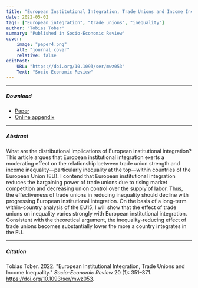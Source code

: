 ```yaml
---
title: "European Institutional Integration, Trade Unions and Income Inequality" 
date: 2022-05-02
tags: ["European integration", "trade unions", "inequality"]
author: "Tobias Tober" 
summary: "Published in Socio-Economic Review"
cover:
    image: "paper4.png"
    alt: "journal cover"
    relative: false
editPost:
    URL: "https://doi.org/10.1093/ser/mwz053"
    Text: "Socio-Economic Review"
---
```


---

##### Download

+ [Paper](paper4.pdf)
+ [Online appendix](appendix4.pdf)

---

##### Abstract

What are the distributional implications of European institutional integration? This article argues that European institutional integration exerts a moderating effect on the relationship between trade union strength and income inequality—particularly inequality at the top—within countries of the European Union (EU). I contend that European institutional integration reduces the bargaining power of trade unions due to rising market competition and decreasing union control over the supply of labor. Thus, the effectiveness of trade unions in reducing inequality should decline with progressing European institutional integration. On the basis of a long-term within-country analysis of the EU15, I will show that the effect of trade unions on inequality varies strongly with European institutional integration. Consistent with the theoretical argument, the inequality-reducing effect of trade unions becomes substantially lower the more a country integrates in the EU.

---

##### Citation

Tobias Tober. 2022. "European Institutional Integration, Trade Unions and Income Inequality." *Socio-Economic Review* 20 (1): 351–371. https://doi.org/10.1093/ser/mwz053.
